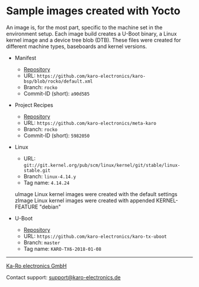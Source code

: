 # Sample images created with Yocto

An image is, for the most part, specific to the machine set in the environment
setup. Each image build creates a U-Boot binary, a Linux kernel image and a
device tree blob (DTB). These files were created for different machine types,
baseboards and kernel versions.

- Manifest
    - [Repository](https://github.com/karo-electronics/karo-bsp)
    - URL: `https://github.com/karo-electronics/karo-bsp/blob/rocko/default.xml`
    - Branch: `rocko`
    - Commit-ID (short): `a90d585`


- Project Recipes
    - [Repository](https://github.com/karo-electronics/meta-karo)
    - URL:  `https://github.com/karo-electronics/meta-karo`
    - Branch: `rocko`
    - Commit-ID (short): `5982050`

- Linux
    - URL:  `git://git.kernel.org/pub/scm/linux/kernel/git/stable/linux-stable.git`
    - Branch: `linux-4.14.y`
    - Tag name: `4.14.24`

    uImage Linux kernel images were created with the default settings
    zImage Linux kernel images were created with appended KERNEL-FEATURE "debian"

- U-Boot
    - [Repository](https://github.com/karo-electronics/karo-tx-uboot)
    - URL:  `https://github.com/karo-electronics/karo-tx-uboot`
    - Branch: `master`
    - Tag name: `KARO-TX6-2018-01-08`

---
[Ka-Ro electronics GmbH](http://www.karo-electronics.de)

Contact support: support@karo-electronics.de